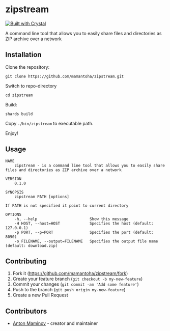 # zipstream

[![Built with Crystal](https://img.shields.io/badge/built%20with-crystal-000000.svg?style=flat-square)](https://crystal-lang.org/)

A command line tool that allows you to easily share files and directories as ZIP archive over a network

## Installation

Clone the repository:

`git clone https://github.com/mamantoha/zipstream.git`

Switch to repo-directory

`cd zipstream`

Build:

`shards build`

Copy `./bin/zipstream` to executable path.

Enjoy!

## Usage

```console
NAME
    zipstream - is a command line tool that allows you to easily share files and directories as ZIP archive over a network

VERSION
    0.1.0

SYNOPSIS
    zipstream PATH [options]

If PATH is not specified it point to current directory

OPTIONS
    -h, --help                       Show this message
    -H HOST, --host=HOST             Specifies the host (default: 127.0.0.1)
    -p PORT, --p=PORT                Specifies the port (default: 8090)
    -o FILENAME, --output=FILENAME   Specifies the output file name (default: download.zip)
```

## Contributing

1. Fork it (<https://github.com/mamantoha/zipstream/fork>)
2. Create your feature branch (`git checkout -b my-new-feature`)
3. Commit your changes (`git commit -am 'Add some feature'`)
4. Push to the branch (`git push origin my-new-feature`)
5. Create a new Pull Request

## Contributors

- [Anton Maminov](https://github.com/mamantoha) - creator and maintainer
